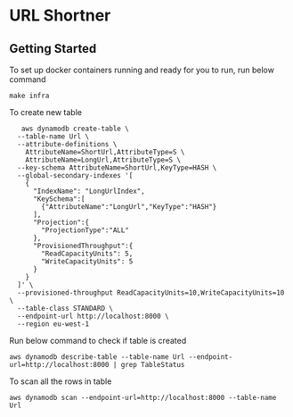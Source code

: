 # URL Shortner

## Getting Started

To set up docker containers running and ready for you to run, run below command

```shell
make infra
```

To create new table

```shell
   aws dynamodb create-table \
  --table-name Url \
  --attribute-definitions \
    AttributeName=ShortUrl,AttributeType=S \
    AttributeName=LongUrl,AttributeType=S \
  --key-schema AttributeName=ShortUrl,KeyType=HASH \
  --global-secondary-indexes '[
    {
      "IndexName": "LongUrlIndex",
      "KeySchema":[
        {"AttributeName":"LongUrl","KeyType":"HASH"}
      ],
      "Projection":{
        "ProjectionType":"ALL"
      },
      "ProvisionedThroughput":{
        "ReadCapacityUnits": 5,
        "WriteCapacityUnits": 5
      }
    }
  ]' \
  --provisioned-throughput ReadCapacityUnits=10,WriteCapacityUnits=10 \
  --table-class STANDARD \
  --endpoint-url http://localhost:8000 \
  --region eu-west-1
```

Run below command to check if table is created

```shell
aws dynamodb describe-table --table-name Url --endpoint-url=http://localhost:8000 | grep TableStatus
```

To scan all the rows in table

```shell
aws dynamodb scan --endpoint-url=http://localhost:8000 --table-name Url
```
